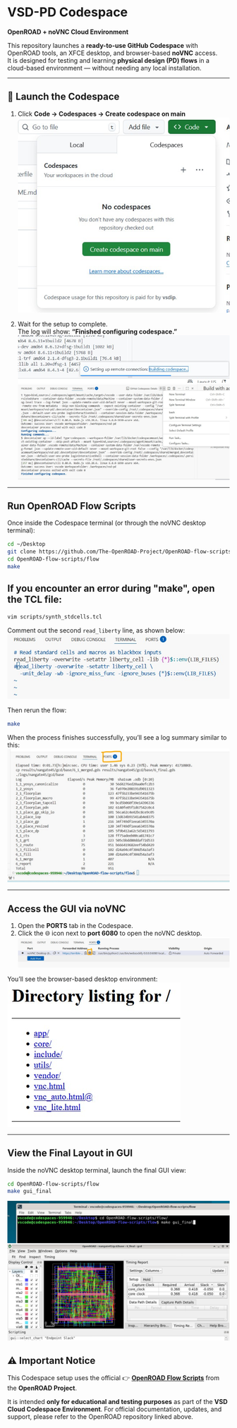 
# VSD-PD Codespace  
**OpenROAD + noVNC Cloud Environment**

This repository launches a **ready-to-use GitHub Codespace** with OpenROAD tools, an XFCE desktop, and browser-based **noVNC** access.  
It is designed for testing and learning **physical design (PD) flows** in a cloud-based environment — without needing any local installation.

---

## 🚀 Launch the Codespace

1. Click **Code → Codespaces → Create codespace on main**  
   ![Launch Codespace](images/1_launchCodeSpace.jpg)

2. Wait for the setup to complete.  
   The log will show: **“Finished configuring codespace.”**  
   ![Codespace Log](images/2_codespaceLog.jpg)  
   ![Codespace Created](images/3_codepsaceCreated.jpg)

---

##  Run OpenROAD Flow Scripts

Once inside the Codespace terminal (or through the noVNC desktop terminal):

```bash
cd ~/Desktop
git clone https://github.com/The-OpenROAD-Project/OpenROAD-flow-scripts.git
cd OpenROAD-flow-scripts/flow
make
````

## If you encounter an error during "make", open the TCL file:

```bash
vim scripts/synth_stdcells.tcl
```

Comment out the second `read_liberty` line, as shown below:
![Edit synth\_stdcells.tcl](images/7_commentSecondReadlib.jpg)

Then rerun the flow:

```bash
make
```

When the process finishes successfully, you’ll see a log summary similar to this:
![Flow Complete](images/8_makeCompletes.jpg)

---

## Access the GUI via noVNC

1. Open the **PORTS** tab in the Codespace.
2. Click the 🌐 icon next to **port 6080** to open the noVNC desktop.
   ![Open VNC](images/9_openVNC.jpg)

You’ll see the browser-based desktop environment:
![VNC Lite](images/10_vnc_lite.jpg)

---

## View the Final Layout in GUI
Inside the noVNC desktop terminal, launch the final GUI view:
```bash
cd OpenROAD-flow-scripts/flow
make gui_final
```
![Open VNC](images/11_make_gui_final.jpg)
![Open VNC](images/12_finalLayout.jpg)

## ⚠️ Important Notice

This Codespace setup uses the official
👉 [**OpenROAD Flow Scripts**](https://github.com/The-OpenROAD-Project/OpenROAD-flow-scripts)
from the **OpenROAD Project**.

It is intended **only for educational and testing purposes** as part of the **VSD Cloud Codespace Environment**.
For official documentation, updates, and support, please refer to the OpenROAD repository linked above.

```
